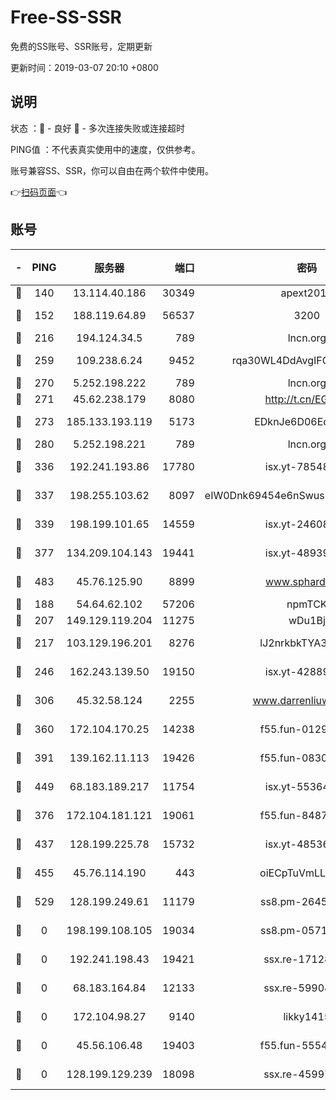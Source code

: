 # Free-SS-SSR

免费的SS账号、SSR账号，定期更新

更新时间：2019-03-07 20:10 +0800

## 说明

状态     ：🙂 - 良好 🙁 - 多次连接失败或连接超时

PING值   ：不代表真实使用中的速度，仅供参考。

账号兼容SS、SSR，你可以自由在两个软件中使用。

👉[扫码页面](https://liesauer.github.io/Free-SS-SSR/)👈

## 账号

|-|PING|服务器|端口|密码|加密方式|区域|
|:----:|:----:|:-----:|-----:|:----:|:----:|:----:|
|🙂|140|13.114.40.186|30349|apext2019|chacha20|JP|
|🙂|152|188.119.64.89|56537|3200|aes-256-cfb|RU|
|🙂|216|194.124.34.5|789|lncn.org|rc4|JP|
|🙂|259|109.238.6.24|9452|rqa30WL4DdAvgIFG6Fs3znzTa|aes-256-cfb|FR|
|🙂|270|5.252.198.222|789|lncn.org|rc4|JP|
|🙂|271|45.62.238.179|8080|http://t.cn/EGJIyrl|rc4-md5|CA|
|🙂|273|185.133.193.119|5173|EDknJe6D06EoWDaw|aes-256-cfb|US|
|🙂|280|5.252.198.221|789|lncn.org|rc4|JP|
|🙂|336|192.241.193.86|17780|isx.yt-78548549|aes-256-cfb|US|
|🙂|337|198.255.103.62|8097|eIW0Dnk69454e6nSwuspv9DmS201tQ0D|aes-256-cfb|US|
|🙂|339|198.199.101.65|14559|isx.yt-24608045|aes-256-cfb|US|
|🙂|377|134.209.104.143|19441|isx.yt-48939965|aes-256-cfb|SG|
|🙂|483|45.76.125.90|8899|www.sphard.com|aes-256-cfb|AU|
|🙂|188|54.64.62.102|57206|npmTCK|rc4-md5|JP|
|🙂|207|149.129.119.204|11275|wDu1Bj|rc4-md5|HK|
|🙂|217|103.129.196.201|8276|lJ2nrkbkTYA30wv0|aes-256-cfb|US|
|🙂|246|162.243.139.50|19150|isx.yt-42889129|aes-256-cfb|US|
|🙂|306|45.32.58.124|2255|www.darrenliuwei.com|aes-256-cfb|JP|
|🙂|360|172.104.170.25|14238|f55.fun-01292218|aes-256-cfb|SG|
|🙂|391|139.162.11.113|19426|f55.fun-08309291|aes-256-cfb|SG|
|🙂|449|68.183.189.217|11754|isx.yt-55364676|aes-256-cfb|SG|
|🙁|376|172.104.181.121|19061|f55.fun-84870600|aes-256-cfb|SG|
|🙁|437|128.199.225.78|15732|isx.yt-48536641|aes-256-cfb|SG|
|🙁|455|45.76.114.190|443|oiECpTuVmLLxk4Ts|aes-256-cfb|AU|
|🙁|529|128.199.249.61|11179|ss8.pm-26454231|aes-256-cfb|SG|
|🙁|0|198.199.108.105|19034|ss8.pm-05716410|aes-256-cfb|US|
|🙁|0|192.241.198.43|19421|ssx.re-17128013|aes-256-cfb|US|
|🙁|0|68.183.164.84|12133|ssx.re-59904626|aes-256-cfb|US|
|🙁|0|172.104.98.27|9140|likky1415|aes-256-cfb|JP|
|🙁|0|45.56.106.48|19403|f55.fun-55549591|aes-256-cfb|US|
|🙁|0|128.199.129.239|18098|ssx.re-45997655|aes-256-cfb|SG|

